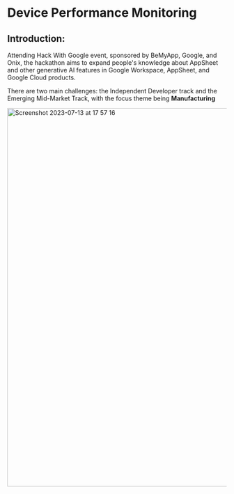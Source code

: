 # Device Performance Monitoring

## Introduction:
Attending Hack With Google event, sponsored by BeMyApp, Google, and Onix, the hackathon aims to expand people's knowledge about AppSheet and other generative AI features in Google Workspace, AppSheet, and Google Cloud products.

There are two main challenges: the Independent Developer track and the Emerging Mid-Market Track, with the focus theme being **Manufacturing**

<img width="869" alt="Screenshot 2023-07-13 at 17 57 16" src="https://github.com/khuynh22/Hack-With-Google/assets/57774658/52633ea6-729e-47e2-a593-5c78f1e1ef84">


